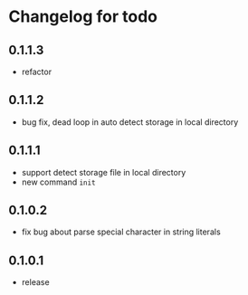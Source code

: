 # Changelog for todo

## 0.1.1.3
- refactor

## 0.1.1.2
- bug fix, dead loop in auto detect storage in local directory

## 0.1.1.1
- support detect storage file in local directory
- new command `init`

## 0.1.0.2
- fix bug about parse special character in string literals

## 0.1.0.1
- release
